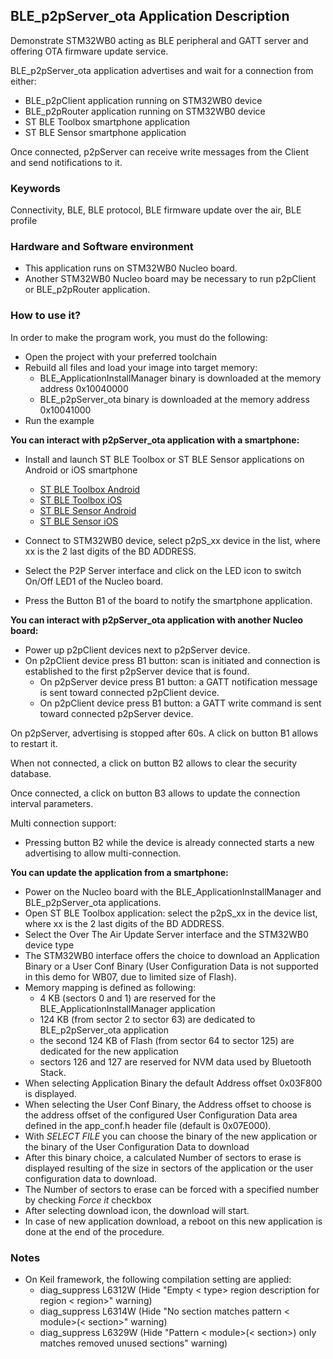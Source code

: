 ## __BLE_p2pServer_ota Application Description__

Demonstrate STM32WB0 acting as BLE peripheral and GATT server and offering OTA firmware update service.

BLE_p2pServer_ota application advertises and wait for a connection from either:

- BLE_p2pClient application running on STM32WB0 device
- BLE_p2pRouter application running on STM32WB0 device
- ST BLE Toolbox smartphone application
- ST BLE Sensor smartphone application

Once connected, p2pServer can receive write messages from the Client and send notifications to it.

### __Keywords__

Connectivity, BLE, BLE protocol, BLE firmware update over the air, BLE profile

### __Hardware and Software environment__

  - This application runs on STM32WB0 Nucleo board.
  - Another STM32WB0 Nucleo board may be necessary to run p2pClient or BLE_p2pRouter application.
    
### __How to use it?__

In order to make the program work, you must do the following:

 - Open the project with your preferred toolchain
 - Rebuild all files and load your image into target memory:
    - BLE_ApplicationInstallManager binary is downloaded at the memory address 0x10040000
    - BLE_p2pServer_ota binary is downloaded at the memory address 0x10041000 
 - Run the example

 __You can interact with p2pServer_ota application with a smartphone:__

 - Install and launch ST BLE Toolbox or ST BLE Sensor applications on Android or iOS smartphone
    - <a href="https://play.google.com/store/apps/details?id=com.st.dit.stbletoolbox"> ST BLE Toolbox Android</a>
    - <a href="https://apps.apple.com/us/app/st-ble-toolbox/id1531295550"> ST BLE Toolbox iOS</a>
    - <a href="https://play.google.com/store/apps/details?id=com.st.bluems"> ST BLE Sensor Android</a>
    - <a href="https://apps.apple.com/us/app/st-ble-sensor/id993670214"> ST BLE Sensor iOS</a>

 - Connect to STM32WB0 device, select p2pS_xx device in the list, where xx is the 2 last digits of the BD ADDRESS.
 - Select the P2P Server interface and click on the LED icon to switch On/Off LED1 of the Nucleo board.
 - Press the Button B1 of the board to notify the smartphone application.

 __You can interact with p2pServer_ota application with another Nucleo board:__

 - Power up p2pClient devices next to p2pServer device.
 - On p2pClient device press B1 button: scan is initiated and connection is established to the first p2pServer device that is found.
    - On p2pServer device press B1 button: a GATT notification message is sent toward connected p2pClient device.
    - On p2pClient device press B1 button: a GATT write command is sent toward connected p2pServer device.
 
On p2pServer, advertising is stopped after 60s. A click on button B1 allows to restart it.

When not connected, a click on button B2 allows to clear the security database.

Once connected, a click on button B3 allows to update the connection interval parameters.

Multi connection support:

 - Pressing button B2 while the device is already connected starts a new advertising to allow multi-connection. 

 __You can update the application from a smartphone:__

 - Power on the Nucleo board with the BLE_ApplicationInstallManager and BLE_p2pServer_ota applications.
 - Open ST BLE Toolbox application:
   select the p2pS_xx in the device list, where xx is the 2 last digits of the BD ADDRESS.
 - Select the Over The Air Update Server interface and the STM32WB0 device type
 - The STM32WB0 interface offers the choice to download an Application Binary or a User Conf Binary (User Configuration Data is not supported in this demo for WB07, due to limited size of Flash).
 - Memory mapping is defined as following:
    - 4 KB (sectors 0 and 1) are reserved for the BLE_ApplicationInstallManager application
    - 124 KB (from sector 2 to sector 63) are dedicated to BLE_p2pServer_ota application
    - the second 124 KB of Flash (from sector 64 to sector 125) are dedicated for the new application
    - sectors 126 and 127 are reserved for NVM data used by Bluetooth Stack.
 - When selecting Application Binary the default Address offset 0x03F800 is displayed.
 - When selecting the User Conf Binary, the Address offset to choose is the address offset of the configured User Configuration Data
   area defined in the app_conf.h header file (default is 0x07E000).
 - With _SELECT FILE_ you can choose the binary of the new application or the binary of the User Configuration Data to download
 - After this binary choice, a calculated Number of sectors to erase is displayed resulting of the size in sectors of the application or the user configuration data to download.
 - The Number of sectors to erase can be forced with a specified number by checking _Force it_ checkbox
 - After selecting download icon, the download will start.
 - In case of new application download, a reboot on this new application is done at the end of the procedure.

### __Notes__
                                            
 - On Keil framework, the following compilation setting are applied:
   - diag_suppress L6312W          (Hide "Empty < type> region description for region < region>" warning)
   - diag_suppress L6314W          (Hide "No section matches pattern < module>(< section>" warning)
   - diag_suppress L6329W          (Hide "Pattern < module>(< section>) only matches removed unused sections" warning)

